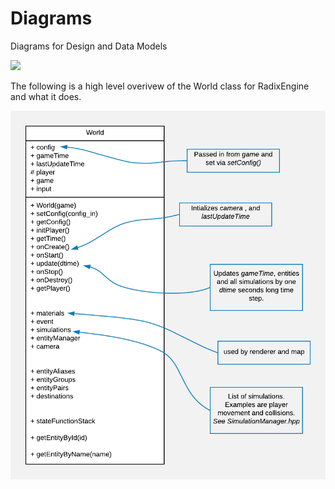 # Diagrams
Diagrams for Design and Data Models

<img src="http://yuml.me/diagram/scruffy/class/[Game Data]<-[MapLoader], [Game Data]<-[ScreenLoader], [Game Data]<-[Config],[Params]->[Config], [Config]->[Game], [MapLoader{bg:orange}]<-[World], [ScreenLoader{bg:orange}]<-[World], [World]<-[Game], [Game]->[Renderer{bg:blue}]], [Renderer{bg:blue}]->[SubRenderer{bg:blue}], [SubRenderer{bg:blue}]->[ScreenRenderer{bg:blue}], [SubRenderer{bg:blue}]->[TextRenderer{bg:blue}], [SubRenderer{bg:blue}]->[PortalRenderer{bg:blue}]]" >

The following is a high level overivew of the World class for RadixEngine and what it does.

![WorldClass](graphics/World_class_diagram.png)
